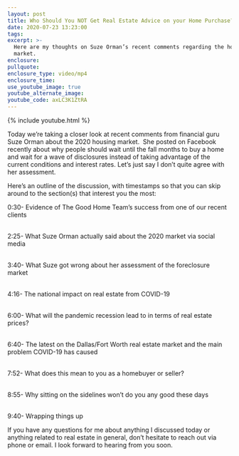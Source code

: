 ```yaml
---
layout: post
title: Who Should You NOT Get Real Estate Advice on your Home Purchase?
date: 2020-07-23 13:23:00
tags:
excerpt: >-
  Here are my thoughts on Suze Orman’s recent comments regarding the housing
  market.
enclosure:
pullquote:
enclosure_type: video/mp4
enclosure_time:
use_youtube_image: true
youtube_alternate_image:
youtube_code: axLC3K1ZtRA
---
```


{% include youtube.html %}

Today we’re taking a closer look at recent comments from financial guru Suze Orman about the 2020 housing market. &nbsp;She posted on Facebook recently about why people should wait until the fall months to buy a home and wait for a wave of disclosures instead of taking advantage of the current conditions and interest rates. Let’s just say I don’t quite agree with her assessment.&nbsp;

Here’s an outline of the discussion, with timestamps so that you can skip around to the section(s) that interest you the most:

0:30- Evidence of The Good Home Team’s success from one of our recent clients

<br>2:25- What Suze Orman actually said about the 2020 market via social media

<br>3:40- What Suze got wrong about her assessment of the foreclosure market

<br>4:16- The national impact on real estate from COVID-19

<br>6:00- What will the pandemic recession lead to in terms of real estate prices?

<br>6:40- The latest on the Dallas/Fort Worth real estate market and the main problem COVID-19 has caused

<br>7:52- What does this mean to you as a homebuyer or seller?

<br>8:55- Why sitting on the sidelines won’t do you any good these days

<br>9:40- Wrapping things up

If you have any questions for me about anything I discussed today or anything related to real estate in general, don’t hesitate to reach out via phone or email. I look forward to hearing from you soon.<br>&nbsp;

&nbsp;